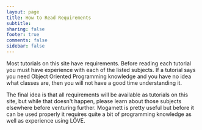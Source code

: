 ```yaml
---
layout: page
title: How to Read Requirements 
subtitle:
sharing: false
footer: true 
comments: false
sidebar: false 
---
```


Most tutorials on this site have requirements. Before reading each tutorial you must have experience with each of the listed subjects. If a tutorial says
you need Object Oriented Programming knowledge and you have no idea what classes are, then you will not have a good time understanding it.

The final idea is that all requirements will be available as tutorials on this site, but while that doesn't happen, please learn about those subjects elsewhere
before venturing further. Mogamett is pretty useful but before it can be used properly it requires quite a bit of programming knowledge as well as experience using LÖVE.
